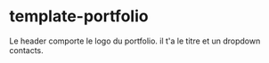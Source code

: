 # template-portfolio

Le header comporte le logo du portfolio. il t'a le titre et un dropdown contacts.
